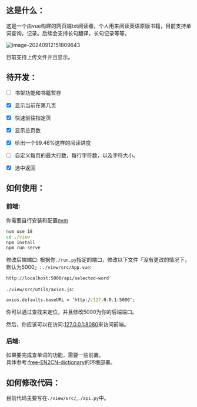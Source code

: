 ## 这是什么：

这是一个由vue构建的网页端txt阅读器，个人用来阅读英语原版书籍，目前支持单词查询，记录。后续会支持长句翻译，长句记录等等。

![image-20240912151809643](https://fastly.jsdelivr.net/gh/MrXnneHang/blog_img/BlogHosting/img/24/09/202409121518161.png) 

目前支持上传文件并且显示。



## 待开发：

* [ ] 书架功能和书籍暂存
* [x] 显示当前在第几页
* [x] 快速前往指定页
* [x] 显示总页数
* [x] 给出一个99.46%这样的阅读进度
* [ ] 自定义每页的最大行数，每行字符数，以及字符大小。
* [x] 选中返回



## 如何使用：

### 前端: 

你需要自行安装和配置[nvm](https://github.com/nvm-sh/nvm)

```cmd
nvm use 18
cd ./view
npm install 
npm run serve
```
修改后端端口: 根据你`./run.py`指定的端口，修改以下文件「没有更改的情况下，默认为5000」:
`./view/src/App.vue`:
```vue
http://localhost:5000/api/selected-word'
```
`./view/src/utils/axios.js`:
```cmd
axios.defaults.baseURL = 'http://127.0.0.1:5000';
```
你可以通过查找来定位，并且修改5000为你的后端端口。


然后，你应该可以在访问:[127.0.0.1:8080](127.0.0.1:8080)来访问前端。

### 后端:

如果要完成查单词的功能，需要一些前置。  
具体参考:[free-EN2CN-dictionary](https://github.com/MrXnneHang/free-EN2CN-dictionary)的环境部署。  


## 如何修改代码：

目前代码主要写在`./view/src/`,`./api.py`中。